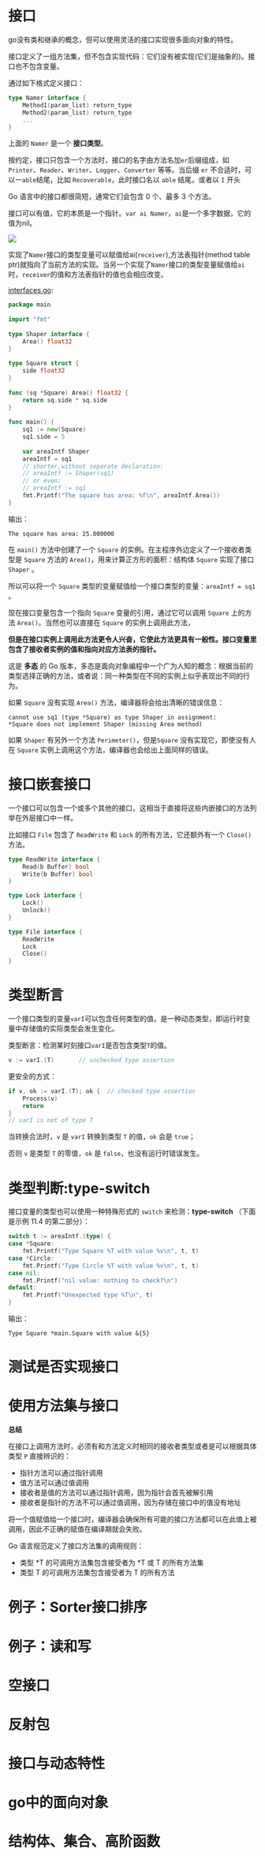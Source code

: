# 接口
go没有类和继承的概念，但可以使用灵活的接口实现很多面向对象的特性。

接口定义了一组方法集，但不包含实现代码：它们没有被实现(它们是抽象的)。接口也不包含变量。

通过如下格式定义接口：

```go
type Namer interface {
    Method1(param_list) return_type
    Method2(param_list) return_type
    ...
}
```
上面的 `Namer` 是一个 **接口类型**。

按约定，接口只包含一个方法时，接口的名字由方法名加`er`后缀组成，如`Printer`、`Reader`、`Writer`、`Logger`、`Converter` 等等。当后缀 `er` 不合适时，可以一`able`结尾，比如 `Recoverable`，此时接口名以 `able` 结尾，或者以 `I` 开头

Go 语言中的接口都很简短，通常它们会包含 0 个、最多 3 个方法。

接口可以有值，它的本质是一个指针。`var ai Namer`，`ai`是一个多字数据，它的值为nil。

![](image/11.1_fig11.1.jpg)

实现了`Namer`接口的类型变量可以赋值给ai(`receiver`),方法表指针(method table ptr)就指向了当前方法的实现。当另一个实现了`Namer`接口的类型变量赋值给`ai`时，`receiver`的值和方法表指针的值也会相应改变。

[interfaces.go](examples/chapter_10/interfaces.go):

```go
package main
​
import "fmt"
​
type Shaper interface {
    Area() float32
}
​
type Square struct {
    side float32
}
​
func (sq *Square) Area() float32 {
    return sq.side * sq.side
}
​
func main() {
    sq1 := new(Square)
    sq1.side = 5
​
    var areaIntf Shaper
    areaIntf = sq1
    // shorter,without separate declaration:
    // areaIntf := Shaper(sq1)
    // or even:
    // areaIntf := sq1
    fmt.Printf("The square has area: %f\n", areaIntf.Area())
}
```
输出：
```
The square has area: 25.000000
```
在 `main()` 方法中创建了一个 `Square` 的实例。在主程序外边定义了一个接收者类型是 `Square` 方法的 `Area()`，用来计算正方形的面积：结构体 `Square` 实现了接口 `Shaper` 。

所以可以将一个 `Square` 类型的变量赋值给一个接口类型的变量：`areaIntf = sq1` 。

现在接口变量包含一个指向 `Square` 变量的引用，通过它可以调用 `Square` 上的方法 `Area()`。当然也可以直接在 `Square` 的实例上调用此方法，

**但是在接口实例上调用此方法更令人兴奋，它使此方法更具有一般性。接口变量里包含了接收者实例的值和指向对应方法表的指针。**

这是 **多态** 的 Go 版本，多态是面向对象编程中一个广为人知的概念：根据当前的类型选择正确的方法，或者说：同一种类型在不同的实例上似乎表现出不同的行为。

如果 `Square` 没有实现 `Area()` 方法，编译器将会给出清晰的错误信息：

    cannot use sq1 (type *Square) as type Shaper in assignment:
    *Square does not implement Shaper (missing Area method)

如果 `Shaper` 有另外一个方法 `Perimeter()`，但是`Square` 没有实现它，即使没有人在 `Square` 实例上调用这个方法，编译器也会给出上面同样的错误。

# 接口嵌套接口
一个接口可以包含一个或多个其他的接口，这相当于直接将这些内嵌接口的方法列举在外层接口中一样。

比如接口 `File` 包含了 `ReadWrite` 和 `Lock` 的所有方法，它还额外有一个 `Close()` 方法。

```go
type ReadWrite interface {
    Read(b Buffer) bool
    Write(b Buffer) bool
}

type Lock interface {
    Lock()
    Unlock()
}

type File interface {
    ReadWrite
    Lock
    Close()
}
```

# 类型断言
一个接口类型的变量`varI`可以包含任何类型的值，是一种动态类型，即运行时变量中存储值的实际类型会发生变化。

类型断言：检测某时刻接口`varI`是否包含类型`T`的值。


```go
v := varI.(T)       // unchecked type assertion
```

更安全的方式：

```go
if v, ok := varI.(T); ok {  // checked type assertion
    Process(v)
    return
}
// varI is not of type T
```
当转换合法时，`v` 是 `varI` 转换到类型 `T` 的值，`ok` 会是 `true`；

否则 `v` 是类型 `T` 的零值，`ok` 是 `false`，也没有运行时错误发生。

# 类型判断:type-switch
接口变量的类型也可以使用一种特殊形式的 `switch` 来检测：**type-switch** （下面是示例 11.4 的第二部分）：

```go
switch t := areaIntf.(type) {
case *Square:
	fmt.Printf("Type Square %T with value %v\n", t, t)
case *Circle:
	fmt.Printf("Type Circle %T with value %v\n", t, t)
case nil:
	fmt.Printf("nil value: nothing to check?\n")
default:
	fmt.Printf("Unexpected type %T\n", t)
}
```

输出：

    Type Square *main.Square with value &{5}

# 测试是否实现接口

# 使用方法集与接口
**总结**

在接口上调用方法时，必须有和方法定义时相同的接收者类型或者是可以根据具体类型 `P` 直接辨识的：

- 指针方法可以通过指针调用
- 值方法可以通过值调用
- 接收者是值的方法可以通过指针调用，因为指针会首先被解引用
- 接收者是指针的方法不可以通过值调用，因为存储在接口中的值没有地址

将一个值赋值给一个接口时，编译器会确保所有可能的接口方法都可以在此值上被调用，因此不正确的赋值在编译期就会失败。

Go 语言规范定义了接口方法集的调用规则：

- 类型 *T 的可调用方法集包含接受者为 *T 或 T 的所有方法集
- 类型 T 的可调用方法集包含接受者为 T 的所有方法
# 例子：Sorter接口排序
# 例子：读和写
# 空接口
# 反射包
# 接口与动态特性
# go中的面向对象
# 结构体、集合、高阶函数